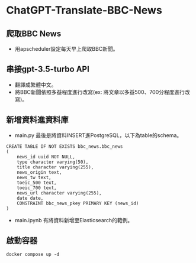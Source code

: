 # ChatGPT-Translate-BBC-News
## 爬取BBC News
* 用apscheduler設定每天早上爬取BBC新聞。

## 串接gpt-3.5-turbo API
* 翻譯成繁體中文。
* 將BBC新聞依照多益程度進行改寫(ex: 將文章以多益500、700分程度進行改寫)。

## 新增資料進資料庫
* main.py 最後是將資料INSERT進PostgreSQL，以下為table的schema。
```
CREATE TABLE IF NOT EXISTS bbc_news.bbc_news
(
    news_id uuid NOT NULL,
    type character varying(50),
    title character varying(255),
    news_origin text,
    news_tw text,
    toeic_500 text,
    toeic_700 text,
	news_url character varying(255),
    date date,
    CONSTRAINT bbc_news_pkey PRIMARY KEY (news_id)
)
```
* main.ipynb 有將資料新增至Elasticsearch的範例。

## 啟動容器
```
docker compose up -d
```